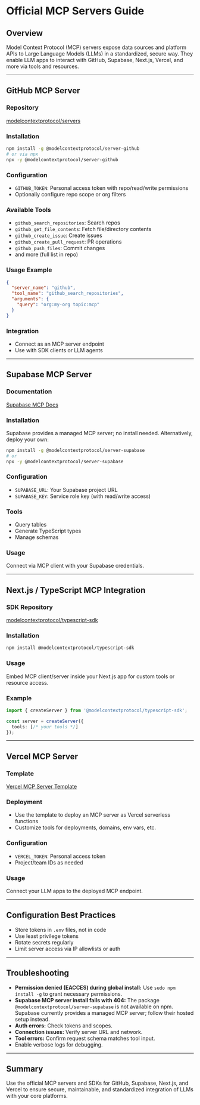 # Official MCP Servers Guide

## Overview
Model Context Protocol (MCP) servers expose data sources and platform APIs to Large Language Models (LLMs) in a standardized, secure way. They enable LLM apps to interact with GitHub, Supabase, Next.js, Vercel, and more via tools and resources.

---

## GitHub MCP Server

### Repository
[modelcontextprotocol/servers](https://github.com/modelcontextprotocol/servers)

### Installation
```bash
npm install -g @modelcontextprotocol/server-github
# or via npx
npx -y @modelcontextprotocol/server-github
```

### Configuration
- `GITHUB_TOKEN`: Personal access token with repo/read/write permissions
- Optionally configure repo scope or org filters

### Available Tools
- `github_search_repositories`: Search repos
- `github_get_file_contents`: Fetch file/directory contents
- `github_create_issue`: Create issues
- `github_create_pull_request`: PR operations
- `github_push_files`: Commit changes
- and more (full list in repo)

### Usage Example
```json
{
  "server_name": "github",
  "tool_name": "github_search_repositories",
  "arguments": {
    "query": "org:my-org topic:mcp"
  }
}
```

### Integration
- Connect as an MCP server endpoint
- Use with SDK clients or LLM agents

---

## Supabase MCP Server

### Documentation
[Supabase MCP Docs](https://supabase.com/docs/guides/getting-started/mcp)

### Installation
Supabase provides a managed MCP server; no install needed. Alternatively, deploy your own:

```bash
npm install -g @modelcontextprotocol/server-supabase
# or
npx -y @modelcontextprotocol/server-supabase
```

### Configuration
- `SUPABASE_URL`: Your Supabase project URL
- `SUPABASE_KEY`: Service role key (with read/write access)

### Tools
- Query tables
- Generate TypeScript types
- Manage schemas

### Usage
Connect via MCP client with your Supabase credentials.

---

## Next.js / TypeScript MCP Integration

### SDK Repository
[modelcontextprotocol/typescript-sdk](https://github.com/modelcontextprotocol/typescript-sdk)

### Installation
```bash
npm install @modelcontextprotocol/typescript-sdk
```

### Usage
Embed MCP client/server inside your Next.js app for custom tools or resource access.

### Example
```typescript
import { createServer } from '@modelcontextprotocol/typescript-sdk';

const server = createServer({
  tools: [/* your tools */]
});
```

---

## Vercel MCP Server

### Template
[Vercel MCP Server Template](https://vercel.com/templates/other/model-context-protocol-mcp-with-vercel-functions)

### Deployment
- Use the template to deploy an MCP server as Vercel serverless functions
- Customize tools for deployments, domains, env vars, etc.

### Configuration
- `VERCEL_TOKEN`: Personal access token
- Project/team IDs as needed

### Usage
Connect your LLM apps to the deployed MCP endpoint.

---

## Configuration Best Practices
- Store tokens in `.env` files, not in code
- Use least privilege tokens
- Rotate secrets regularly
- Limit server access via IP allowlists or auth

---

## Troubleshooting
- **Permission denied (EACCES) during global install:** Use `sudo npm install -g` to grant necessary permissions.
- **Supabase MCP server install fails with 404:** The package `@modelcontextprotocol/server-supabase` is not available on npm. Supabase currently provides a managed MCP server; follow their hosted setup instead.
- **Auth errors:** Check tokens and scopes.
- **Connection issues:** Verify server URL and network.
- **Tool errors:** Confirm request schema matches tool input.
- Enable verbose logs for debugging.

---

## Summary
Use the official MCP servers and SDKs for GitHub, Supabase, Next.js, and Vercel to ensure secure, maintainable, and standardized integration of LLMs with your core platforms.